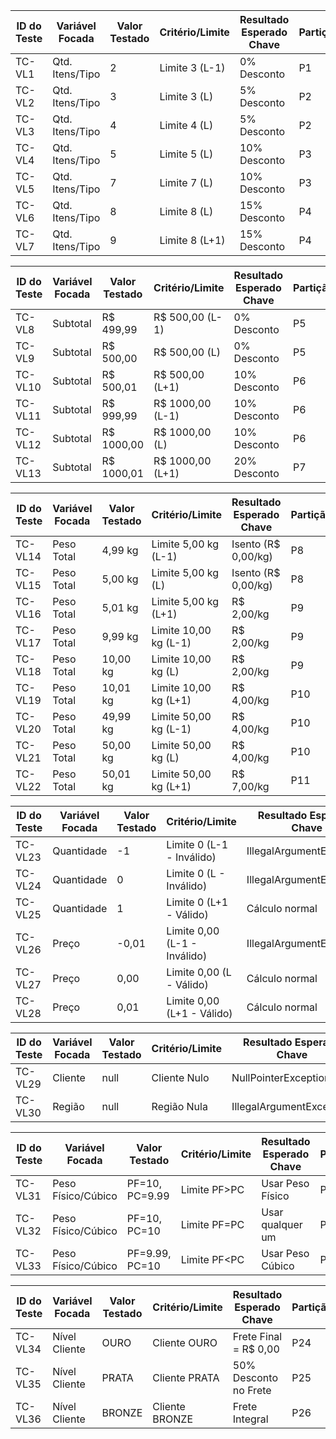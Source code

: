 | ID do Teste | Variável Focada | Valor Testado | Critério/Limite | Resultado Esperado Chave | Partição |
|-------------|-----------------|---------------|-----------------|--------------------------|----------|
| TC-VL1      | Qtd. Itens/Tipo | 2             | Limite 3 (L-1)  | 0% Desconto              | P1       |
| TC-VL2      | Qtd. Itens/Tipo | 3             | Limite 3 (L)    | 5% Desconto              | P2       |
| TC-VL3      | Qtd. Itens/Tipo | 4             | Limite 4 (L)    | 5% Desconto              | P2       |
| TC-VL4      | Qtd. Itens/Tipo | 5             | Limite 5 (L)    | 10% Desconto             | P3       |
| TC-VL5      | Qtd. Itens/Tipo | 7             | Limite 7 (L)    | 10% Desconto             | P3       |
| TC-VL6      | Qtd. Itens/Tipo | 8             | Limite 8 (L)    | 15% Desconto             | P4       |
| TC-VL7      | Qtd. Itens/Tipo | 9             | Limite 8 (L+1)  | 15% Desconto             | P4       |

| ID do Teste | Variável Focada | Valor Testado  | Critério/Limite  | Resultado Esperado Chave | Partição |
|-------------|-----------------|----------------|------------------|--------------------------|----------|
| TC-VL8      | Subtotal        | R$ 499,99      | R$ 500,00 (L-1)  | 0% Desconto              | P5       |
| TC-VL9      | Subtotal        | R$ 500,00      | R$ 500,00 (L)    | 0% Desconto              | P5       |
| TC-VL10     | Subtotal        | R$ 500,01      | R$ 500,00 (L+1)  | 10% Desconto             | P6       |
| TC-VL11     | Subtotal        | R$ 999,99      | R$ 1000,00 (L-1) | 10% Desconto             | P6       |
| TC-VL12     | Subtotal        | R$ 1000,00     | R$ 1000,00 (L)   | 10% Desconto             | P6       |
| TC-VL13     | Subtotal        | R$ 1000,01     | R$ 1000,00 (L+1) | 20% Desconto             | P7       |

| ID do Teste | Variável Focada | Valor Testado | Critério/Limite       | Resultado Esperado Chave    | Partição |
|-------------|-----------------|---------------|-----------------------|-----------------------------|----------|
| TC-VL14     | Peso Total      | 4,99 kg       | Limite 5,00 kg (L-1)  | Isento (R$ 0,00/kg)         | P8       |
| TC-VL15     | Peso Total      | 5,00 kg       | Limite 5,00 kg (L)    | Isento (R$ 0,00/kg)         | P8       |
| TC-VL16     | Peso Total      | 5,01 kg       | Limite 5,00 kg (L+1)  | R$ 2,00/kg                  | P9       |
| TC-VL17     | Peso Total      | 9,99 kg       | Limite 10,00 kg (L-1) | R$ 2,00/kg                  | P9       |
| TC-VL18     | Peso Total      | 10,00 kg      | Limite 10,00 kg (L)   | R$ 2,00/kg                  | P9       |
| TC-VL19     | Peso Total      | 10,01 kg      | Limite 10,00 kg (L+1) | R$ 4,00/kg                  | P10      |
| TC-VL20     | Peso Total      | 49,99 kg      | Limite 50,00 kg (L-1) | R$ 4,00/kg                  | P10      |
| TC-VL21     | Peso Total      | 50,00 kg      | Limite 50,00 kg (L)   | R$ 4,00/kg                  | P10      |
| TC-VL22     | Peso Total      | 50,01 kg      | Limite 50,00 kg (L+1) | R$ 7,00/kg                  | P11      |

| ID do Teste | Variável Focada | Valor Testado | Critério/Limite              | Resultado Esperado Chave | Partição |
|-------------|-----------------|---------------|------------------------------|--------------------------|----------|
| TC-VL23     | Quantidade      | -1            | Limite 0 (L-1 - Inválido)    | IllegalArgumentException | P30      |
| TC-VL24     | Quantidade      | 0             | Limite 0 (L - Inválido)      | IllegalArgumentException | P30      |
| TC-VL25     | Quantidade      | 1             | Limite 0 (L+1 - Válido)      | Cálculo normal           | P29      |
| TC-VL26     | Preço           | -0,01         | Limite 0,00 (L-1 - Inválido) | IllegalArgumentException | P28      |
| TC-VL27     | Preço           | 0,00          | Limite 0,00 (L - Válido)     | Cálculo normal           | P24      |
| TC-VL28     | Preço           | 0,01          | Limite 0,00 (L+1 - Válido)   | Cálculo normal           | P24      |

| ID do Teste | Variável Focada | Valor Testado | Critério/Limite | Resultado Esperado Chave | Partição |
|-------------|-----------------|---------------|-----------------|--------------------------|----------|
| TC-VL29     | Cliente         | null          | Cliente Nulo    | NullPointerException     | P32      |
| TC-VL30     | Região          | null          | Região Nula     | IllegalArgumentException | -        |

| ID do Teste | Variável Focada    | Valor Testado  | Critério/Limite | Resultado Esperado Chave | Partição |
|-------------|--------------------|----------------|-----------------|--------------------------|----------|
| TC-VL31     | Peso Físico/Cúbico | PF=10, PC=9.99 | Limite PF>PC    | Usar Peso Físico         | P21      |
| TC-VL32     | Peso Físico/Cúbico | PF=10, PC=10   | Limite PF=PC    | Usar qualquer um         | P23      |
| TC-VL33     | Peso Físico/Cúbico | PF=9.99, PC=10 | Limite PF<PC    | Usar Peso Cúbico         | P22      |

| ID do Teste | Variável Focada | Valor Testado | Critério/Limite | Resultado Esperado Chave | Partição |
|-------------|-----------------|---------------|-----------------|--------------------------|----------|
| TC-VL34     | Nível Cliente   | OURO          | Cliente OURO    | Frete Final = R$ 0,00    | P24      |
| TC-VL35     | Nível Cliente   | PRATA         | Cliente PRATA   | 50% Desconto no Frete    | P25      |
| TC-VL36     | Nível Cliente   | BRONZE        | Cliente BRONZE  | Frete Integral           | P26      |
